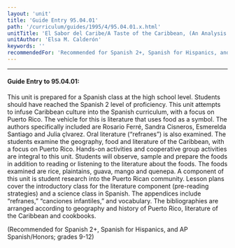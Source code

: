 ```yaml
---
layout: 'unit'
title: 'Guide Entry 95.04.01'
path: '/curriculum/guides/1995/4/95.04.01.x.html'
unitTitle: 'El Sabor del Caribe/A Taste of the Caribbean, (An Analysis of the Sybolism of Food in the Oral and Written Literature of the Caribbean)'
unitAuthor: 'Elsa M. Calderón'
keywords: ''
recommendedFor: 'Recommended for Spanish 2+, Spanish for Hispanics, and AP Spanish/Honors; grades 9-12'
---
```


<body>
<hr/>
 <h4>
  Guide Entry to 95.04.01:
 </h4>
 This unit is prepared for a Spanish class at the high school level. Students should have reached the Spanish 2 level of proficiency. This unit attempts to infuse Caribbean culture into the Spanish curriculum, with a focus on Puerto Rico. The vehicle for this is literature that uses food as a symbol. The authors specifically included are Rosario Ferré, Sandra Cisneros, Esmerelda Santiago and Julia çlvarez. Oral literature (“refranes”) is also examined. The students examine the geography, food and literature of the Caribbean, with a focus on Puerto Rico. Hands-on activities and cooperative group activities are integral to this unit. Students will observe, sample and prepare the foods in addition to reading or listening to the literature about the foods. The foods examined are rice, plaintains, guava, mango and quenepa. A component of this unit is student research into the Puerto Rican community. Lesson plans cover the introductory class for the literature component (pre-reading strategies) and a science class in Spanish. The appendices include “refranes,” “canciones infantiles,” and vocabulary. The bibliographies are arranged according to geography and history of Puerto Rico, literature of the Caribbean and cookbooks.
 <p>
  (Recommended for Spanish 2+, Spanish for Hispanics, and AP Spanish/Honors; grades 9-12)
 </p>

</body>
